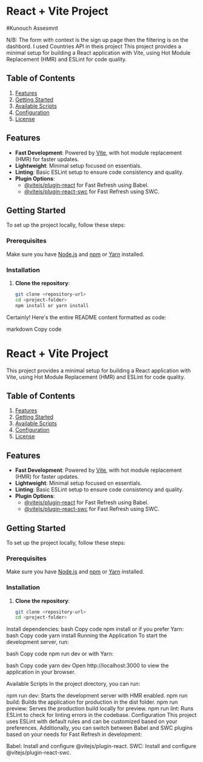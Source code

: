 # React + Vite Project
#Kunouch Assesmnt

N/B: The form with context is the sign up page then the filtering is on the dashbord. I used Countries API in theis project
This project provides a minimal setup for building a React application with Vite, using Hot Module Replacement (HMR) and ESLint for code quality.

## Table of Contents
1. [Features](#features)
2. [Getting Started](#getting-started)
3. [Available Scripts](#available-scripts)
4. [Configuration](#configuration)
5. [License](#license)

## Features

- **Fast Development**: Powered by [Vite](https://vitejs.dev/), with hot module replacement (HMR) for faster updates.
- **Lightweight**: Minimal setup focused on essentials.
- **Linting**: Basic ESLint setup to ensure code consistency and quality.
- **Plugin Options**:
  - [@vitejs/plugin-react](https://github.com/vitejs/vite-plugin-react/blob/main/packages/plugin-react/README.md) for Fast Refresh using Babel.
  - [@vitejs/plugin-react-swc](https://github.com/vitejs/vite-plugin-react-swc) for Fast Refresh using SWC.

## Getting Started

To set up the project locally, follow these steps:

### Prerequisites

Make sure you have [Node.js](https://nodejs.org/) and [npm](https://www.npmjs.com/) or [Yarn](https://yarnpkg.com/) installed.

### Installation

1. **Clone the repository**:
   ```bash
   git clone <repository-url>
   cd <project-folder>
   npm install or yarn install
   
Certainly! Here's the entire README content formatted as code:

markdown
Copy code
# React + Vite Project

This project provides a minimal setup for building a React application with Vite, using Hot Module Replacement (HMR) and ESLint for code quality.

## Table of Contents
1. [Features](#features)
2. [Getting Started](#getting-started)
3. [Available Scripts](#available-scripts)
4. [Configuration](#configuration)
5. [License](#license)

## Features

- **Fast Development**: Powered by [Vite](https://vitejs.dev/), with hot module replacement (HMR) for faster updates.
- **Lightweight**: Minimal setup focused on essentials.
- **Linting**: Basic ESLint setup to ensure code consistency and quality.
- **Plugin Options**:
  - [@vitejs/plugin-react](https://github.com/vitejs/vite-plugin-react/blob/main/packages/plugin-react/README.md) for Fast Refresh using Babel.
  - [@vitejs/plugin-react-swc](https://github.com/vitejs/vite-plugin-react-swc) for Fast Refresh using SWC.

## Getting Started

To set up the project locally, follow these steps:

### Prerequisites

Make sure you have [Node.js](https://nodejs.org/) and [npm](https://www.npmjs.com/) or [Yarn](https://yarnpkg.com/) installed.

### Installation

1. **Clone the repository**:
   ```bash
   git clone <repository-url>
   cd <project-folder>
Install dependencies:
bash
Copy code
npm install
or if you prefer Yarn:
bash
Copy code
yarn install
Running the Application
To start the development server, run:

bash
Copy code
npm run dev
or with Yarn:

bash
Copy code
yarn dev
Open http://localhost:3000 to view the application in your browser.

Available Scripts
In the project directory, you can run:

npm run dev: Starts the development server with HMR enabled.
npm run build: Builds the application for production in the dist folder.
npm run preview: Serves the production build locally for preview.
npm run lint: Runs ESLint to check for linting errors in the codebase.
Configuration
This project uses ESLint with default rules and can be customized based on your preferences. Additionally, you can switch between Babel and SWC plugins based on your needs for Fast Refresh in development:

Babel: Install and configure @vitejs/plugin-react.
SWC: Install and configure @vitejs/plugin-react-swc.
